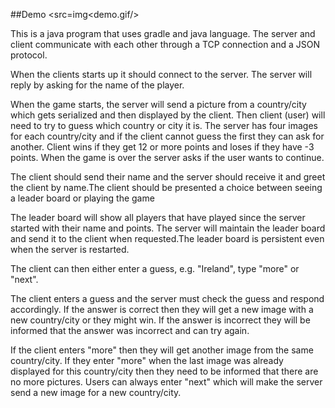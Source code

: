 ##Demo
<src=img<demo.gif/>

This is a java program that uses gradle and java language. The server and client communicate with each other 
through a TCP connection and a JSON protocol.

When the clients starts up it should connect to the server. The server will reply by asking for the name of the player.

When the game starts, the server will send a picture from a country/city which gets serialized and then displayed by the client.
Then client (user) will need to try to guess which country or city it is. The server has four images for each country/city and 
if the client cannot guess the first they can ask for another. Client wins if they get 12 or more points and loses if they have -3 points. 
When the game is over the server asks if the user wants to continue.

The client should send their name and the server should receive it and greet the client by name.The client should be presented a choice
between seeing a leader board or playing the game 

The leader board will show all players that have played since the server started with their name and points. 
The server will maintain the leader board and send it to the client when requested.The leader board 
is persistent even when the server is restarted.

The client can then either enter a guess, e.g. "Ireland", type "more" or "next".

The client enters a guess and the server must check the guess and respond accordingly. If the answer is correct then they will get a new
image with a new country/city or they might win. If the answer is incorrect they will be informed that the answer was incorrect and can try
again.

If the client enters "more" then they will get another image from the same country/city. If they enter "more" when the last image was already
displayed for this country/city then they need to be informed that there are no more pictures.
Users can always enter "next" which will make the server send a new image for a new country/city. 
